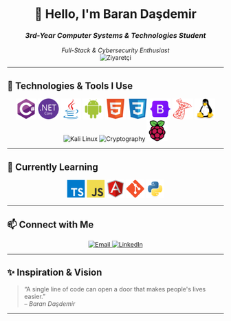 <div align="center">

# 👋 Hello, I'm Baran Daşdemir  
### *3rd-Year Computer Systems & Technologies Student*  
*Full-Stack & Cybersecurity Enthusiast*
<br/>
![Ziyaretçi](https://komarev.com/ghpvc/?username=barandasdemir0&color=blue)
</div>

---

## 🚀 Technologies & Tools I Use

<div align="center">
  <img alt="C#" width="48" src="https://raw.githubusercontent.com/devicons/devicon/master/icons/csharp/csharp-original.svg" title="C#" />
  <img alt=".NET Core" width="48" src="https://raw.githubusercontent.com/devicons/devicon/master/icons/dotnetcore/dotnetcore-original.svg" title=".NET Core" />
  <img alt="Java" width="48" src="https://raw.githubusercontent.com/devicons/devicon/master/icons/java/java-original.svg" title="Java" />
  <img alt="Android" width="48" src="https://raw.githubusercontent.com/devicons/devicon/master/icons/android/android-original.svg" title="Android" />
  <img alt="HTML5" width="48" src="https://raw.githubusercontent.com/devicons/devicon/master/icons/html5/html5-original.svg" title="HTML5" />
  <img alt="CSS3" width="48" src="https://raw.githubusercontent.com/devicons/devicon/master/icons/css3/css3-original.svg" title="CSS3" />
  <img alt="Bootstrap" width="48" src="https://raw.githubusercontent.com/devicons/devicon/master/icons/bootstrap/bootstrap-original.svg" title="Bootstrap" />
  <img alt="MSSQL" width="48" src="https://raw.githubusercontent.com/devicons/devicon/master/icons/microsoftsqlserver/microsoftsqlserver-plain.svg" title="MSSQL" />
  <img alt="Linux" width="48" src="https://raw.githubusercontent.com/devicons/devicon/master/icons/linux/linux-original.svg" title="Linux" />
  <img alt="Kali Linux" width="48" src="https://img.icons8.com/color/48/kali-linux.png" title="Kali Linux" />
  <img alt="Cryptography" width="48" src="https://img.icons8.com/ios-filled/50/lock.png" title="Cryptography" />
  <img alt="Raspberry Pi" width="48" src="https://raw.githubusercontent.com/devicons/devicon/master/icons/raspberrypi/raspberrypi-original.svg" title="Raspberry Pi" />
</div>

---

## 🌱 Currently Learning

<div align="center">
  <img alt="TypeScript" width="42" src="https://raw.githubusercontent.com/devicons/devicon/master/icons/typescript/typescript-original.svg" title="TypeScript" />
  <img alt="JavaScript" width="42" src="https://raw.githubusercontent.com/devicons/devicon/master/icons/javascript/javascript-original.svg" title="JavaScript" />
  <img alt="Angular" width="42" src="https://raw.githubusercontent.com/devicons/devicon/master/icons/angularjs/angularjs-original.svg" title="Angular" />
  <img alt="Git" width="42" src="https://raw.githubusercontent.com/devicons/devicon/master/icons/git/git-original.svg" title="Git" />
  <img alt="Python" width="42" src="https://raw.githubusercontent.com/devicons/devicon/master/icons/python/python-original.svg" title="Python" />
</div>

---

## 📫 Connect with Me

<div align="center">
  <a href="mailto:barandasdemir.bd@gmail.com" target="_blank">
    <img alt="Email" width="48" src="https://img.icons8.com/color/48/gmail-new.png" title="Email" />
  </a>
  <a href="https://www.linkedin.com/in/baran-dasdemir" target="_blank">
    <img alt="LinkedIn" width="48" src="https://img.icons8.com/color/48/linkedin.png" title="LinkedIn" />
  </a>
</div>

---






## ✨ Inspiration & Vision

> “A single line of code can open a door that makes people's lives easier.”  
> *– Baran Daşdemir*

---

